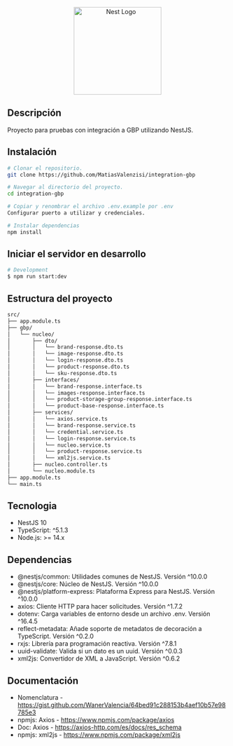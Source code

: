 <p align="center">
  <a href="http://nestjs.com/" target="blank"><img src="https://nestjs.com/img/logo-small.svg" width="200" alt="Nest Logo" /></a>
</p>

[circleci-image]: https://img.shields.io/circleci/build/github/nestjs/nest/master?token=abc123def456
[circleci-url]: https://circleci.com/gh/nestjs/nest

<p align="center"></p>

## Descripción

Proyecto para pruebas con integración a GBP utilizando NestJS.

## Instalación

```bash
# Clonar el repositorio.
git clone https://github.com/MatiasValenzisi/integration-gbp

# Navegar al directorio del proyecto.
cd integration-gbp

# Copiar y renombrar el archivo .env.example por .env
Configurar puerto a utilizar y credenciales.

# Instalar dependencias
npm install
```

## Iniciar el servidor en desarrollo

```bash
# Development
$ npm run start:dev
```

## Estructura del proyecto

```sh
src/
├── app.module.ts          
├── gbp/
│   └── nucleo/
│       ├── dto/
│       │   └── brand-response.dto.ts
│       │   └── image-response.dto.ts
│       │   └── login-response.dto.ts
│       │   └── product-response.dto.ts
│       │   └── sku-response.dto.ts
│       ├── interfaces/
│       │   └── brand-response.interface.ts
│       │   └── images-response.interface.ts
│       │   └── product-storage-group-response.interface.ts
│       │   └── product-base-response.interface.ts
│       ├── services/
│       │   └── axios.service.ts
│       │   └── brand-response.service.ts
│       │   └── credential.service.ts
│       │   └── login-response.service.ts
│       │   └── nucleo.service.ts
│       │   └── product-response.service.ts
│       │   └── xml2js.service.ts
│       ├── nucleo.controller.ts
│       └── nucleo.module.ts
├── app.module.ts
└── main.ts
```

## Tecnologia

- NestJS 10
- TypeScript: ^5.1.3
- Node.js: >= 14.x

## Dependencias

- @nestjs/common: Utilidades comunes de NestJS. Versión ^10.0.0
- @nestjs/core: Núcleo de NestJS. Versión ^10.0.0
- @nestjs/platform-express: Plataforma Express para NestJS. Versión ^10.0.0
- axios: Cliente HTTP para hacer solicitudes. Versión ^1.7.2
- dotenv: Carga variables de entorno desde un archivo .env. Versión ^16.4.5
- reflect-metadata: Añade soporte de metadatos de decoración a TypeScript. Versión ^0.2.0
- rxjs: Librería para programación reactiva. Versión ^7.8.1
- uuid-validate: Valida si un dato es un uuid. Versión ^0.0.3
- xml2js: Convertidor de XML a JavaScript. Versión ^0.6.2

## Documentación

- Nomenclatura - https://gist.github.com/WanerValencia/64bed91c288153b4aef10b57e98785e3
- npmjs: Axios - https://www.npmjs.com/package/axios
- Doc: Axios - https://axios-http.com/es/docs/res_schema
- npmjs: xml2js - https://www.npmjs.com/package/xml2js



